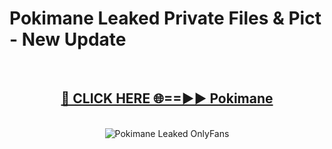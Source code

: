 # Pokimane Leaked Private Files & Pict - New Update
<br>
<div align="center">
<h2><a href="https://mediafilles.blogspot.com/?title=Pokimane" rel="nofollow">🔴 CLICK HERE 🌐==►► Pokimane</a></h2>
<br>
<a href="https://mediafilles.blogspot.com/?title=Pokimane" rel="nofollow" data-target="animated-image.originalLink"><img src="https://i.ibb.co.com/WyWwxjT/player-gif2.gif" alt="Pokimane Leaked OnlyFans" style="max-width: 100%; display: inline-block;" data-target="animated-image.originalImage"></a>
</div>
<br>